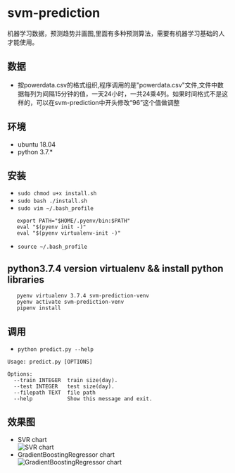 # svm-prediction
机器学习数据，预测趋势并画图,里面有多种预测算法，需要有机器学习基础的人才能使用。

## 数据
* 按powerdata.csv的格式组织,程序调用的是"powerdata.csv"文件,文件中数据每列为间隔15分钟的值，一天24小时，一共24乘4列。如果时间格式不是这样的，可以在svm-prediction中开头修改“96”这个值做调整

## 环境
* ubuntu 18.04
* python 3.7.*

## 安装
* `sudo chmod u+x install.sh`
* `sudo bash ./install.sh`
* `sudo vim ~/.bash_profile` 
```
   export PATH="$HOME/.pyenv/bin:$PATH"  
   eval "$(pyenv init -)" 
   eval "$(pyenv virtualenv-init -)"  
```
* `source ~/.bash_profile`

## python3.7.4 version virtualenv && install python libraries
```pyenv install 3.7.4
   pyenv virtualenv 3.7.4 svm-prediction-venv
   pyenv activate svm-prediction-venv
   pipenv install
```

## 调用
* `python predict.py --help`
```
Usage: predict.py [OPTIONS]

Options:
  --train INTEGER  train size(day).
  --test INTEGER   test size(day).
  --filepath TEXT  file path
  --help           Show this message and exit.
```

## 效果图
* SVR chart   
![SVR chart](https://github.com/zhengze/svm-prediction/blob/develop/images/svr.png)  
* GradientBoostingRegressor chart   
![GradientBoostingRegressor chart](https://github.com/zhengze/svm-prediction/blob/develop/images/jueceshu.png)
